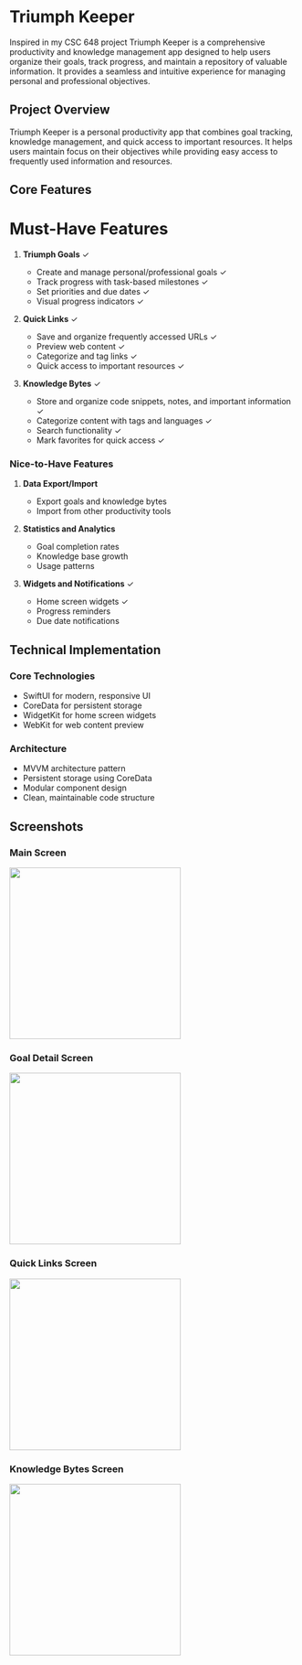 # Triumph Keeper

Inspired in my CSC 648 project Triumph Keeper is a comprehensive productivity and knowledge management app designed to help users organize their goals, track progress, and maintain a repository of valuable information. It provides a seamless and intuitive experience for managing personal and professional objectives.

## Project Overview
Triumph Keeper is a personal productivity app that combines goal tracking, knowledge management, and quick access to important resources. It helps users maintain focus on their objectives while providing easy access to frequently used information and resources.

## Core Features


# Must-Have Features
1. **Triumph Goals** ✓
   - Create and manage personal/professional goals ✓
   - Track progress with task-based milestones ✓
   - Set priorities and due dates ✓
   - Visual progress indicators ✓

2. **Quick Links** ✓
   - Save and organize frequently accessed URLs ✓
   - Preview web content ✓
   - Categorize and tag links ✓
   - Quick access to important resources ✓

3. **Knowledge Bytes** ✓
   - Store and organize code snippets, notes, and important information ✓
   - Categorize content with tags and languages ✓
   - Search functionality ✓
   - Mark favorites for quick access ✓

### Nice-to-Have Features
1. **Data Export/Import**
   - Export goals and knowledge bytes
   - Import from other productivity tools

2. **Statistics and Analytics**
   - Goal completion rates
   - Knowledge base growth
   - Usage patterns

3. **Widgets and Notifications** ✓
   - Home screen widgets ✓
   - Progress reminders
   - Due date notifications

## Technical Implementation

### Core Technologies
- SwiftUI for modern, responsive UI 
- CoreData for persistent storage 
- WidgetKit for home screen widgets 
- WebKit for web content preview 

### Architecture
- MVVM architecture pattern 
- Persistent storage using CoreData 
- Modular component design 
- Clean, maintainable code structure 

## Screenshots

### Main Screen
<img src="Triumph-keeper/Assets.xcassets/main-screen-screenshot.imageset/Simulator Screenshot - iPhone 16 Pro - 2025-05-20 at 10.27.50.png" width="300">

### Goal Detail Screen
<img src="Triumph-keeper/Assets.xcassets/goal-detail-screenshot.imageset/Simulator Screenshot - iPhone 16 Pro - 2025-05-20 at 10.32.29.png" width="300">

### Quick Links Screen
<img src="Triumph-keeper/Assets.xcassets/quick-links-screenshot.imageset/Simulator Screenshot - iPhone 16 Pro - 2025-05-20 at 10.44.26.png" width="300">

### Knowledge Bytes Screen
<img src="Triumph-keeper/Assets.xcassets/knowledge-bytes-screenshot.imageset/Simulator Screenshot - iPhone 16 Pro - 2025-05-20 at 10.44.56.png" width="300">




